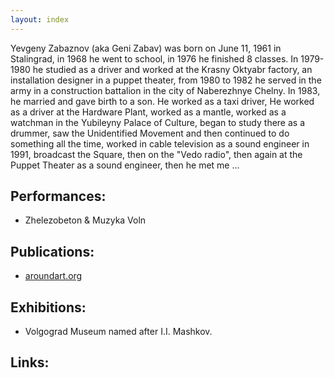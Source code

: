 ```yaml
---
layout: index
---
```


Yevgeny Zabaznov (aka Geni Zabav) was born on June 11, 1961 in Stalingrad, in 1968 he went to school, in 1976 he finished 8 classes. In 1979-1980 he studied as a driver and worked at the Krasny Oktyabr factory, an installation designer in a puppet theater, from 1980 to 1982 he served in the army in a construction battalion in the city of Naberezhnye Chelny. In 1983, he married and gave birth to a son. He worked as a taxi driver, He worked as a driver at the Hardware Plant, worked as a mantle, worked as a watchman in the Yubileyny Palace of Culture, began to study there as a drummer, saw the Unidentified Movement and then continued to do something all the time, worked in cable television as a sound engineer in 1991, broadcast the Square, then on the "Vedo radio", then again at the Puppet Theater as a sound engineer, then he met me ...

## Performances:
- Zhelezobeton & Muzyka Voln


## Publications:
- [aroundart.org](http://aroundart.org/2017/06/21/volgograd-chast-iii/?fbclid=IwAR2wYrM_loRtAKhNRP_g5f8npZ4VkQV9B57t4Fylvt92Gkfua9QA7Qh0XQs)


## Exhibitions:
- Volgograd Museum named after I.I. Mashkov.


## Links: